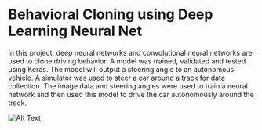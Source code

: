 # Behavioral Cloning using Deep Learning Neural Net

In this project, deep neural networks and convolutional neural networks are used to clone driving behavior. A model was trained, validated and tested using Keras. The model will output a steering angle to an autonomous vehicle. A simulator was used to steer a car around a track for data collection. The image data and steering angles were used to train a neural network and then used this model to drive the car autonomously around the track.

![Alt Text](https://media.giphy.com/media/mmUcNQhqcPsUuf5bt9/giphy.gif)
